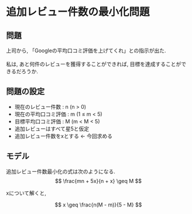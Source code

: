 # 追加レビュー件数の最小化問題


## 問題

上司から, 「Googleの平均口コミ評価を上げてくれ」との指示が出た.<br>
<br>
私は, あと何件のレビューを獲得することができれば, 目標を達成することができるだろうか.


## 問題の設定
- 現在のレビュー件数 : n (n > 0)
- 現在の平均口コミ評価 : m (1 ≤ m < 5)
- 目標平均口コミ評価 : M (m < M < 5)
- 追加レビューはすべて星5と仮定
- 追加レビュー件数をxとする ← 今回求める


## モデル
追加レビュー件数最小化の式は次のようになる.
$$
\frac{mn + 5x}{n + x} \geq	M
$$

xについて解くと,

$$
x \geq	\frac{n(M - m)}{5 - M}
$$

